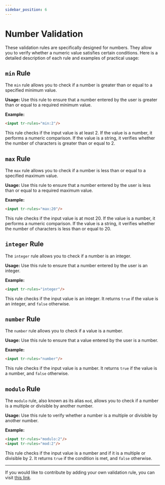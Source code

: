 ```yaml
---
sidebar_position: 6
---
```

# Number Validation

These validation rules are specifically designed for numbers. They allow you to verify whether a numeric value satisfies certain conditions. Here is a detailed description of each rule and examples of practical usage:

## `min` Rule

The `min` rule allows you to check if a number is greater than or equal to a specified minimum value.

**Usage:** Use this rule to ensure that a number entered by the user is greater than or equal to a required minimum value.

**Example:**
```html
<input tr-rules="min:2"/>
```

This rule checks if the input value is at least 2. If the value is a number, it performs a numeric comparison. If the value is a string, it verifies whether the number of characters is greater than or equal to 2.

## `max` Rule

The `max` rule allows you to check if a number is less than or equal to a specified maximum value.

**Usage:** Use this rule to ensure that a number entered by the user is less than or equal to a required maximum value.

**Example:**
```html
<input tr-rules="max:20"/>
```

This rule checks if the input value is at most 20. If the value is a number, it performs a numeric comparison. If the value is a string, it verifies whether the number of characters is less than or equal to 20.

## `integer` Rule

The `integer` rule allows you to check if a number is an integer.

**Usage:** Use this rule to ensure that a number entered by the user is an integer.

**Example:**
```html
<input tr-rules="integer"/>
```

This rule checks if the input value is an integer. It returns `true` if the value is an integer, and `false` otherwise.

## `number` Rule

The `number` rule allows you to check if a value is a number.

**Usage:** Use this rule to ensure that a value entered by the user is a number.

**Example:**
```html
<input tr-rules="number"/>
```

This rule checks if the input value is a number. It returns `true` if the value is a number, and `false` otherwise.

## `modulo` Rule

The `modulo` rule, also known as its alias `mod`, allows you to check if a number is a multiple or divisible by another number.

**Usage:** Use this rule to verify whether a number is a multiple or divisible by another number.

**Example:**
```html
<input tr-rules="modulo:2"/>
<input tr-rules="mod:2"/>
```

This rule checks if the input value is a number and if it is a multiple or divisible by 2. It returns `true` if the condition is met, and `false` otherwise.

---

If you would like to contribute by adding your own validation rule, you can visit [this link](/docs/contribution).